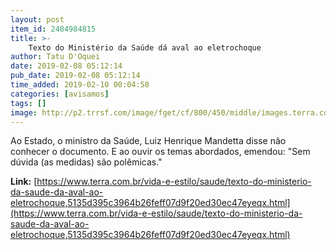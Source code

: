 ```yaml
---
layout: post
item_id: 2484984815
title: >-
    Texto do Ministério da Saúde dá aval ao eletrochoque
author: Tatu D'Oquei
date: 2019-02-08 05:12:14
pub_date: 2019-02-08 05:12:14
time_added: 2019-02-10 00:04:58
categories: [avisamos]
tags: []
image: http://p2.trrsf.com/image/fget/cf/800/450/middle/images.terra.com/2013/06/21/img00097-20130621-0955.jpg
---
```


Ao Estado, o ministro da Saúde, Luiz Henrique Mandetta disse não conhecer o documento. E ao ouvir os temas abordados, emendou: "Sem dúvida (as medidas) são polêmicas."

**Link:** [https://www.terra.com.br/vida-e-estilo/saude/texto-do-ministerio-da-saude-da-aval-ao-eletrochoque,5135d395c3964b26feff07d9f20ed30ec47eyeqx.html](https://www.terra.com.br/vida-e-estilo/saude/texto-do-ministerio-da-saude-da-aval-ao-eletrochoque,5135d395c3964b26feff07d9f20ed30ec47eyeqx.html)

